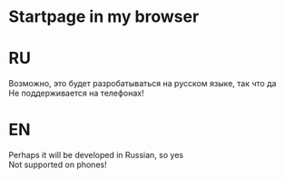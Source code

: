 # Startpage in my browser



# RU

Возможно, это будет разробатываться на русском языке, так что да<br/>
Не поддерживается на телефонах!

# EN

Perhaps it will be developed in Russian, so yes<br/>
Not supported on phones!
